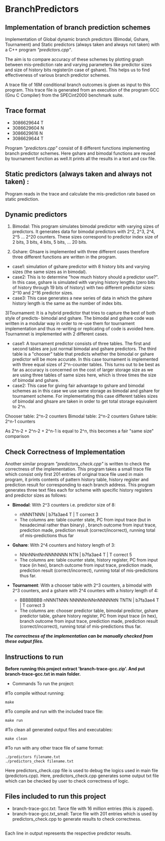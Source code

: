 # BranchPredictors
## Implementation of branch prediction schemes

Implementation of Global dynamic branch predictors (Bimodal, Gshare, Tournament) and Static predictors (always taken and always not taken) with a C++ program *"predictors.cpp"*.

The aim is to compare accuracy of these schemes by plotting graph between mis-prediction rate and varying parameters like predictor sizes and size of history bits register(in case of gshare). This helps us to find effectiveness of various branch predictor schemes.

A trace file of 16M conditional branch outcomes is given as input to this program. This trace file is generated from an execution of the program GCC (Gnu C Compiler) from the SPECint2000 benchmark suite.

## Trace format 
- 3086629644 T
- 3086629604 N
- 3086629616 N
- 3086629644 T

Program *"predictors.cpp"* consist of 8 different functions implementing branch predictor schemes. Here gshare and bimodal functions are reused by tournament function as well.It prints all the results in a text and csv file.


## Static predictors (always taken and always not taken) : 
Program reads in the trace and calculate the mis-prediction rate based on static prediction.

## Dynamic predictors

1) Bimodal: This program simulates bimodal predictor with varying sizes of predictors. It generates data for bimodal predictors with 2^2, 2^3, 2^4, 2^5 ... 2^20 counters. These sizes correspond to predictor index size of 2 bits, 3 bits, 4 bits, 5 bits, ... 20 bits. 

2) Gshare: Ghsare is implemented with three different cases therefore three different functions are written in the program.

- case1: simulation of gshare predictor with 8 history bits and varying sizes (the same sizes as in bimodal).
- case2: This is to determine "how much history should a predictor use?". In this case, gshare is simulated with varying history lengths (zero bits of history through 19 bits of history) with two different predictor sizes: 2^10 and 2^16 predictor sizes.
- case3: This case generates a new series of data in which the gshare history length is the same as the number of index bits.

3)Tournament: It is a hybrid predictor that tries to capture the best of both style of predicts- bimodal and gshare. The bimodal and gshare code was written in a modular way in order to re-use them for tournament implementation and thus  re-writing or replicating of code is avoided here. Tournamnet is implemented with 2 different cases.

- case1:  A tournament predictor consists of three tables. The first and second tables are just normal bimodal and gshare predictors. The third table is a "chooser" table that predicts whether the bimodal or gshare predictor will be more accurate. In this case tournament is implemented with three equal sizes of 2^n-counter tables.
This turns out to be best as far as accuracy is concerned on the cost of larger storage size as we are using three tables of same sizes here, which is three times the size of bimodal and gshare.
- case2: This case for giving fair advantage to gshare and bimodal schemes as in this case we use same storage as bimodal and gshare for tournament scheme. For implementating this case different tables sizes of bimodal and ghsare are taken in order to get total storage equivalent to 2^n. 

Chooser table: 2^n-2 counters
Bimodal table: 2^n-2 counters
Gshare table: 2^n-1 counters

As 2^n-2 + 2^n-2 + 2^n-1 is equal to 2^n, this becomes a fair "same size" comparison

## Check Correctness of Implementation
Another similar program *"predictors_check.cpp"* is written to check the correctness of the implementation. This program takes a small trace file which consist only first 201 entries of original trace file used in main program, it prints contents of pattern history table, history register and prediction result for corresponding to each branch address. This program generates three text files each for scheme with specific history registers and predictor sizes as follows:

* **Bimodal**: With 2^3 counters i.e. predictor size of 8:
	* nNNNTNNN | b7fa3ae4  T | T  correct    3
	* The columns are: table counter state, PC from input trace (but in hexadecimal rather than binary) , branch outcome from input trace, prediction made, prediction result     (correct/incorrect), running total of mis-predictions thus far
	
* **Gshare**: With 2^4 counters and history length of 3:
	* NNnNNntNnNNNNNNN  NTN | b7fa3ae4  T | T  correct    5
	* The columns are: table counter state, history register, PC from input trace (in hex), branch outcome from input trace, prediction made, prediction result (correct/incorrect), running total of mis-predictions thus far.
	
* **Tournament**: With a chooser table with 2^3 counters, a bimodal with 2^3 counters, and a gshare with 2^4 counters with a history length of 4:
	* BBBBBBBB nNNNTNNN NNNNNnNNnNNNNNtN  TNTN | b7fa3ae4  T | T  correct    3
	* The columns are: chooser predictor table, bimodal predictor, gshare predictor table, gshare history register, PC from input trace (in hex), branch outcome from input trace, prediction made, prediction result (correct/incorrect), running total of mis-predictions thus far.
	


**_The correctness of the implementation can be manually checked from these output files._** 




## Instructions to run 
**Before running this project extract 'branch-trace-gcc.zip'. And put branch-trace-gcc.txt in main folder.**
* Commands To run the project:

#To compile without running:
```
make
```
#To compile and run with the included trace file:
```
make run
```
#To clean all generated output files and executables:
```
make clean
````
#To run with any other trace file of same format:
```
./predictors filename.txt
./predictors_check filename.txt
```


Here predictors_check.cpp file is used to debug the logics used in main file (predictors.cpp). Here, predictors_check.cpp generates some output txt file which can be checked by user to check correctness of logic.
	

## Files included to run this project 
* branch-trace-gcc.txt: Tarce file with 16 million entries (this is zipped).
* branch-trace-gcc.txt_small: Tarce file with 201 entries which is used by predictors_check.cpp to generate results to check correctness.


##
Each line in output represents the respective predictor results.






   


